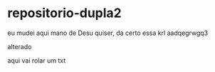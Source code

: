 # repositorio-dupla2
eu mudei aqui mano
de Desu quiser, da certo essa krl
aadqegrwgq3

alterado

aqui vai rolar um txt